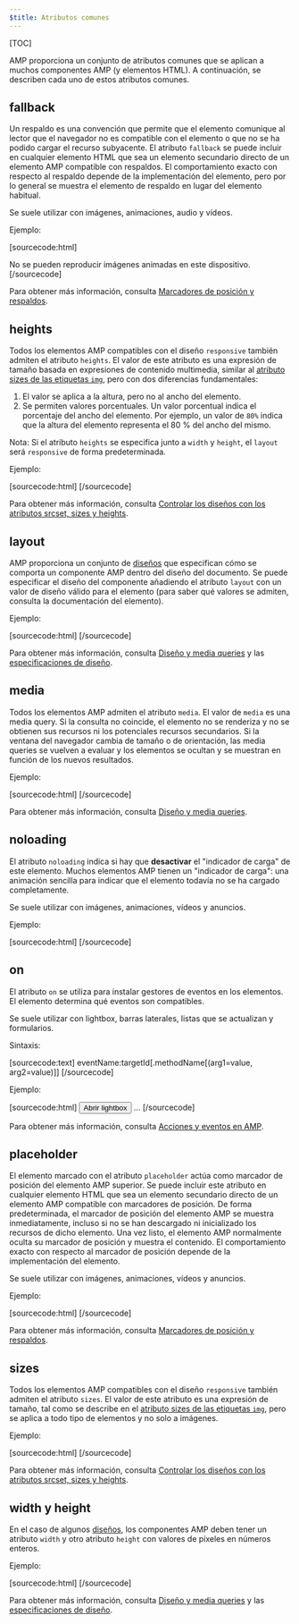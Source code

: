 ```yaml
---
$title: Atributos comunes
---
```


[TOC]

AMP proporciona un conjunto de atributos comunes que se aplican a muchos componentes AMP (y elementos HTML).  A continuación, se describen cada uno de estos atributos comunes.

## fallback

Un respaldo es una convención que permite que el elemento comunique al lector que el navegador no es compatible con el elemento o que no se ha podido cargar el recurso subyacente. El atributo `fallback` se puede incluir en cualquier elemento HTML que sea un elemento secundario directo de un elemento AMP compatible con respaldos. El comportamiento exacto con respecto al respaldo depende de la implementación del elemento, pero por lo general se muestra el elemento de respaldo en lugar del elemento habitual.

Se suele utilizar con imágenes, animaciones, audio y vídeos.

Ejemplo:

[sourcecode:html]
<amp-anim src="animated.gif" width="466" height="355" layout="responsive" >
  <div fallback>No se pueden reproducir imágenes animadas en este dispositivo.</div>
</amp-anim>
[/sourcecode]

Para obtener más información, consulta [Marcadores de posición y respaldos](../../../documentation/guides-and-tutorials/develop/style_and_layout/placeholders.md).

## heights

Todos los elementos AMP compatibles con el diseño `responsive` también admiten el atributo `heights`. El valor de este atributo es una expresión de tamaño basada en expresiones de contenido multimedia, similar al [atributo sizes de las etiquetas `img`](https://developer.mozilla.org/es/docs/Web/HTML/Elemento/img), pero con dos diferencias fundamentales:


1. El valor se aplica a la altura, pero no al ancho del elemento.
2. Se permiten valores porcentuales. Un valor porcentual indica el porcentaje del ancho del elemento. Por ejemplo, un valor de `80%` indica que la altura del elemento representa el 80 % del ancho del mismo.

Nota: Si el atributo `heights` se especifica junto a `width` y `height`, el `layout` será `responsive` de forma predeterminada.

Ejemplo:

[sourcecode:html]
<amp-img src="amp.png"
    width="320" height="256"
    heights="(min-width:500px) 200px, 80%">
</amp-img>
[/sourcecode]

Para obtener más información, consulta [Controlar los diseños con los atributos srcset, sizes y heights](../../../documentation/guides-and-tutorials/develop/style_and_layout/art_direction.md).

## layout

AMP proporciona un conjunto de [diseños](../../../documentation/guides-and-tutorials/develop/style_and_layout/control_layout.md#the-layout-attribute) que especifican cómo se comporta un componente AMP dentro del diseño del documento. Se puede especificar el diseño del componente añadiendo el atributo `layout` con un valor de diseño válido para el elemento (para saber qué valores se admiten, consulta la documentación del elemento).

Ejemplo:

[sourcecode:html]
<amp-img src="/img/amp.jpg"
    width="1080"
    height="610"
    layout="responsive"
    alt="an image">
</amp-img>
[/sourcecode]

Para obtener más información, consulta [Diseño y media queries](../../../documentation/guides-and-tutorials/develop/style_and_layout/control_layout.md) y las [especificaciones de diseño](amp-html-layout/index.md).

## media

Todos los elementos AMP admiten el atributo `media`. El valor de `media` es una media query. Si la consulta no coincide, el elemento no se renderiza y no se obtienen sus recursos ni los potenciales recursos secundarios. Si la ventana del navegador cambia de tamaño o de orientación, las media queries se vuelven a evaluar y los elementos se ocultan y se muestran en función de los nuevos resultados.

Ejemplo:

[sourcecode:html]
<amp-img
    media="(min-width: 650px)"
    src="wide.jpg"
    width="466"
    height="355" layout="responsive"></amp-img>
<amp-img
    media="(max-width: 649px)"
    src="narrow.jpg"
    width="527"
    height="193" layout="responsive"></amp-img>
[/sourcecode]

Para obtener más información, consulta [Diseño y media queries](../../../documentation/guides-and-tutorials/develop/style_and_layout/control_layout.md#element-media-queries).

## noloading

El atributo `noloading` indica si hay que **desactivar** el "indicador de carga" de este elemento. Muchos elementos AMP tienen un "indicador de carga": una animación sencilla para indicar que el elemento todavía no se ha cargado completamente.

Se suele utilizar con imágenes, animaciones, vídeos y anuncios.

Ejemplo:

[sourcecode:html]
<amp-img src="card.jpg"
    noloading
    height="190"
    width="297"
    layout="responsive">
</amp-img>
[/sourcecode]

## on

El atributo `on` se utiliza para instalar gestores de eventos en los elementos. El elemento determina qué eventos son compatibles.

Se suele utilizar con lightbox, barras laterales, listas que se actualizan y formularios.

Sintaxis:

[sourcecode:text]
eventName:targetId[.methodName[(arg1=value, arg2=value)]]
[/sourcecode]

Ejemplo:

[sourcecode:html]
<button on="tap:my-lightbox">Abrir lightbox</button>
<amp-lightbox id="my-lightbox" layout="nodisplay">
  ...
</amp-lightbox>
[/sourcecode]

Para obtener más información, consulta [Acciones y eventos en AMP](amp-actions-and-events.md).

## placeholder

El elemento marcado con el atributo `placeholder` actúa como marcador de posición del elemento AMP superior. Se puede incluir este atributo en cualquier elemento HTML que sea un elemento secundario directo de un elemento AMP compatible con marcadores de posición. De forma predeterminada, el marcador de posición del elemento AMP se muestra inmediatamente, incluso si no se han descargado ni inicializado los recursos de dicho elemento. Una vez listo, el elemento AMP normalmente oculta su marcador de posición y muestra el contenido. El comportamiento exacto con respecto al marcador de posición depende de la implementación del elemento.

Se suele utilizar con imágenes, animaciones, vídeos y anuncios.

Ejemplo:

[sourcecode:html]
<amp-anim src="animated.gif" width="466" height="355" layout="responsive">
  <amp-img placeholder src="preview.png" layout="fill"></amp-img>
</amp-anim>
[/sourcecode]

Para obtener más información, consulta [Marcadores de posición y respaldos](../../../documentation/guides-and-tutorials/develop/style_and_layout/placeholders.md).

## sizes

Todos los elementos AMP compatibles con el diseño `responsive` también admiten el atributo `sizes`. El valor de este atributo es una expresión de tamaño, tal como se describe en el [atributo sizes de las etiquetas `img`](https://developer.mozilla.org/es/docs/Web/HTML/Elemento/img), pero se aplica a todo tipo de elementos y no solo a imágenes.

Ejemplo:

[sourcecode:html]
<amp-img src="amp.png"
    width="400" height="300"
    layout="responsive"
    sizes="(min-width: 320px) 320px, 100vw">
</amp-img>
[/sourcecode]

Para obtener más información, consulta [Controlar los diseños con los atributos srcset, sizes y heights](../../../documentation/guides-and-tutorials/develop/style_and_layout/art_direction.md).

## width y height

En el caso de algunos [diseños](../../../documentation/guides-and-tutorials/develop/style_and_layout/control_layout.md#the-layout-attribute), los componentes AMP deben tener un atributo `width` y otro atributo `height` con valores de píxeles en números enteros.

Ejemplo:

[sourcecode:html]
<amp-anim width="245"
    height="300"
    src="/img/cat.gif"
    alt="cat animation">
</amp-anim>
[/sourcecode]

Para obtener más información, consulta [Diseño y media queries](../../../documentation/guides-and-tutorials/develop/style_and_layout/control_layout.md) y las [especificaciones de diseño](amp-html-layout/index.md).
